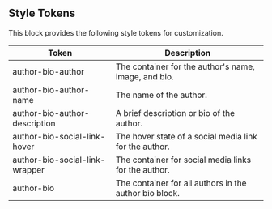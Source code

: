 ## Style Tokens

This block provides the following style tokens for customization.

| **Token**                      | **Description**                                        |
| ------------------------------ | ------------------------------------------------------ |
| author-bio-author              | The container for the author's name, image, and bio.   |
| author-bio-author-name         | The name of the author.                                |
| author-bio-author-description  | A brief description or bio of the author.              |
| author-bio-social-link-hover   | The hover state of a social media link for the author. |
| author-bio-social-link-wrapper | The container for social media links for the author.   |
| author-bio                     | The container for all authors in the author bio block. |
